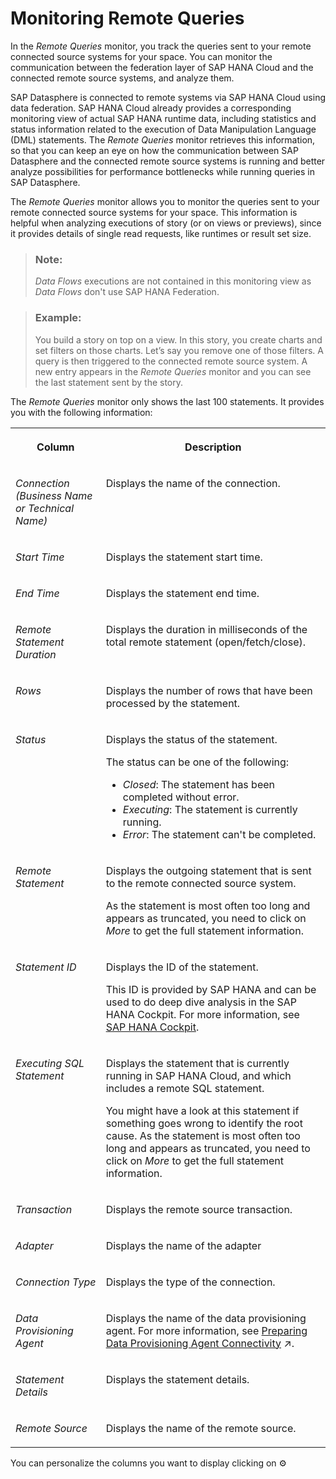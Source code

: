 <!-- loio806d7f0c45a14f1fb07db0a226b2b822 -->

<link rel="stylesheet" type="text/css" href="../css/sap-icons.css"/>

# Monitoring Remote Queries

In the *Remote Queries* monitor, you track the queries sent to your remote connected source systems for your space. You can monitor the communication between the federation layer of SAP HANA Cloud and the connected remote source systems, and analyze them.

SAP Datasphere is connected to remote systems via SAP HANA Cloud using data federation. SAP HANA Cloud already provides a corresponding monitoring view of actual SAP HANA runtime data, including statistics and status information related to the execution of Data Manipulation Language \(DML\) statements. The *Remote Queries* monitor retrieves this information, so that you can keep an eye on how the communication between SAP Datasphere and the connected remote source systems is running and better analyze possibilities for performance bottlenecks while running queries in SAP Datasphere.

The *Remote Queries* monitor allows you to monitor the queries sent to your remote connected source systems for your space. This information is helpful when analyzing executions of story \(or on views or previews\), since it provides details of single read requests, like runtimes or result set size.

> ### Note:  
> *Data Flows* executions are not contained in this monitoring view as *Data Flows* don't use SAP HANA Federation.

> ### Example:  
> You build a story on top on a view. In this story, you create charts and set filters on those charts. Let’s say you remove one of those filters. A query is then triggered to the connected remote source system. A new entry appears in the *Remote Queries* monitor and you can see the last statement sent by the story.

The *Remote Queries* monitor only shows the last 100 statements. It provides you with the following information:


<table>
<tr>
<th valign="top">

Column

</th>
<th valign="top">

Description

</th>
</tr>
<tr>
<td valign="top">

*Connection \(Business Name or Technical Name\)*

</td>
<td valign="top">

Displays the name of the connection. 

</td>
</tr>
<tr>
<td valign="top">

*Start Time*

</td>
<td valign="top">

Displays the statement start time. 

</td>
</tr>
<tr>
<td valign="top">

*End Time*

</td>
<td valign="top">

Displays the statement end time. 

</td>
</tr>
<tr>
<td valign="top">

*Remote Statement Duration*

</td>
<td valign="top">

Displays the duration in milliseconds of the total remote statement \(open/fetch/close\). 

</td>
</tr>
<tr>
<td valign="top">

*Rows*

</td>
<td valign="top">

Displays the number of rows that have been processed by the statement. 

</td>
</tr>
<tr>
<td valign="top">

*Status*

</td>
<td valign="top">

Displays the status of the statement. 

The status can be one of the following:

-   *Closed*: The statement has been completed without error.
-   *Executing*: The statement is currently running.
-   *Error*: The statement can't be completed.



</td>
</tr>
<tr>
<td valign="top">

*Remote Statement*

</td>
<td valign="top">

Displays the outgoing statement that is sent to the remote connected source system. 

As the statement is most often too long and appears as truncated, you need to click on *More* to get the full statement information.

</td>
</tr>
<tr>
<td valign="top">

*Statement ID*

</td>
<td valign="top">

Displays the ID of the statement. 

This ID is provided by SAP HANA and can be used to do deep dive analysis in the SAP HANA Cockpit. For more information, see [SAP HANA Cockpit](https://help.sap.com/viewer/6b94445c94ae495c83a19646e7c3fd56/latest/en-US/da25cad976064dc0a24a1b0ee9b62525.html).

</td>
</tr>
<tr>
<td valign="top">

*Executing SQL Statement*

</td>
<td valign="top">

Displays the statement that is currently running in SAP HANA Cloud, and which includes a remote SQL statement. 

You might have a look at this statement if something goes wrong to identify the root cause. As the statement is most often too long and appears as truncated, you need to click on *More* to get the full statement information.

</td>
</tr>
<tr>
<td valign="top">

*Transaction*

</td>
<td valign="top">

Displays the remote source transaction. 

</td>
</tr>
<tr>
<td valign="top">

*Adapter*

</td>
<td valign="top">

Displays the name of the adapter 

</td>
</tr>
<tr>
<td valign="top">

*Connection Type*

</td>
<td valign="top">

Displays the type of the connection. 

</td>
</tr>
<tr>
<td valign="top">

*Data Provisioning Agent*

</td>
<td valign="top">

Displays the name of the data provisioning agent. For more information, see [Preparing Data Provisioning Agent Connectivity](https://help.sap.com/viewer/935116dd7c324355803d4b85809cec97/DEV_CURRENT/en-US/f1a39d1a763e48c8872f45c110a5a4e2.html "Most connection types that support creating views and accessing or replicating data via remote tables, for this purpose leverage SAP HANA Smart Data Integration (SDI) and its Data Provisioning Agent. Before using the connection, the agent requires an appropriate setup.") :arrow_upper_right:. 

</td>
</tr>
<tr>
<td valign="top">

*Statement Details*

</td>
<td valign="top">

Displays the statement details. 

</td>
</tr>
<tr>
<td valign="top">

*Remote Source*

</td>
<td valign="top">

Displays the name of the remote source. 

</td>
</tr>
</table>

You can personalize the columns you want to display clicking on :gear:

